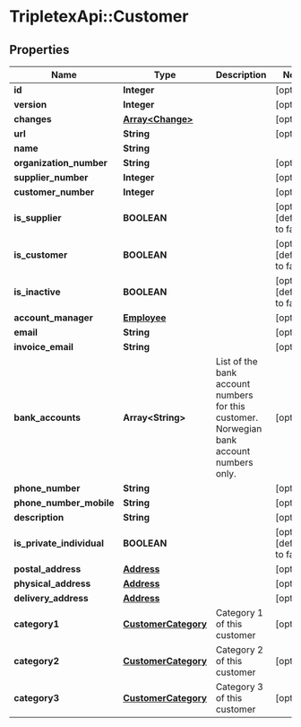 # TripletexApi::Customer

## Properties
Name | Type | Description | Notes
------------ | ------------- | ------------- | -------------
**id** | **Integer** |  | [optional] 
**version** | **Integer** |  | [optional] 
**changes** | [**Array&lt;Change&gt;**](Change.md) |  | [optional] 
**url** | **String** |  | [optional] 
**name** | **String** |  | 
**organization_number** | **String** |  | [optional] 
**supplier_number** | **Integer** |  | [optional] 
**customer_number** | **Integer** |  | [optional] 
**is_supplier** | **BOOLEAN** |  | [optional] [default to false]
**is_customer** | **BOOLEAN** |  | [optional] [default to false]
**is_inactive** | **BOOLEAN** |  | [optional] [default to false]
**account_manager** | [**Employee**](Employee.md) |  | [optional] 
**email** | **String** |  | [optional] 
**invoice_email** | **String** |  | [optional] 
**bank_accounts** | **Array&lt;String&gt;** | List of the bank account numbers for this customer. Norwegian bank account numbers only. | [optional] 
**phone_number** | **String** |  | [optional] 
**phone_number_mobile** | **String** |  | [optional] 
**description** | **String** |  | [optional] 
**is_private_individual** | **BOOLEAN** |  | [optional] [default to false]
**postal_address** | [**Address**](Address.md) |  | [optional] 
**physical_address** | [**Address**](Address.md) |  | [optional] 
**delivery_address** | [**Address**](Address.md) |  | [optional] 
**category1** | [**CustomerCategory**](CustomerCategory.md) | Category 1 of this customer | [optional] 
**category2** | [**CustomerCategory**](CustomerCategory.md) | Category 2 of this customer | [optional] 
**category3** | [**CustomerCategory**](CustomerCategory.md) | Category 3 of this customer | [optional] 


